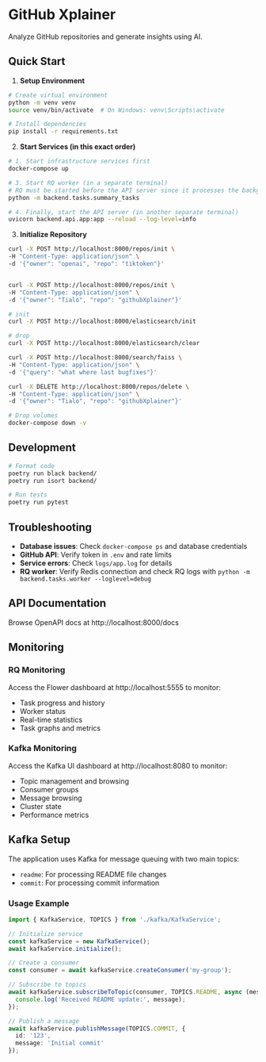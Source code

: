 # GitHub Xplainer

Analyze GitHub repositories and generate insights using AI.

## Quick Start

1. **Setup Environment**
```bash
# Create virtual environment
python -m venv venv
source venv/bin/activate  # On Windows: venv\Scripts\activate

# Install dependencies
pip install -r requirements.txt
```

2. **Start Services (in this exact order)**
```bash
# 1. Start infrastructure services first
docker-compose up

# 3. Start RQ worker (in a separate terminal)
# RQ must be started before the API server since it processes the background tasks
python -m backend.tasks.summary_tasks

# 4. Finally, start the API server (in another separate terminal)
uvicorn backend.api.app:app --reload --log-level=info
```

3. **Initialize Repository**
```bash
curl -X POST http://localhost:8000/repos/init \
-H "Content-Type: application/json" \
-d '{"owner": "openai", "repo": "tiktoken"}'


curl -X POST http://localhost:8000/repos/init \
-H "Content-Type: application/json" \
-d '{"owner": "Tialo", "repo": "githubXplainer"}'
```

```bash
# init
curl -X POST http://localhost:8000/elasticsearch/init

# drop
curl -X POST http://localhost:8000/elasticsearch/clear

curl -X POST http://localhost:8000/search/faiss \
-H "Content-Type: application/json" \
-d '{"query": "what where last bugfixes"}'

curl -X DELETE http://localhost:8000/repos/delete \
-H "Content-Type: application/json" \
-d '{"owner": "Tialo", "repo": "githubXplainer"}'
```

```bash
# Drop volumes
docker-compose down -v
```

## Development

```bash
# Format code
poetry run black backend/
poetry run isort backend/

# Run tests
poetry run pytest
```

## Troubleshooting

- **Database issues**: Check `docker-compose ps` and database credentials
- **GitHub API**: Verify token in `.env` and rate limits
- **Service errors**: Check `logs/app.log` for details
- **RQ worker**: Verify Redis connection and check RQ logs with `python -m backend.tasks.worker --loglevel=debug`

## API Documentation

Browse OpenAPI docs at http://localhost:8000/docs

## Monitoring

### RQ Monitoring
Access the Flower dashboard at http://localhost:5555 to monitor:
- Task progress and history
- Worker status
- Real-time statistics
- Task graphs and metrics

### Kafka Monitoring
Access the Kafka UI dashboard at http://localhost:8080 to monitor:
- Topic management and browsing
- Consumer groups
- Message browsing
- Cluster state
- Performance metrics

## Kafka Setup

The application uses Kafka for message queuing with two main topics:
- `readme`: For processing README file changes
- `commit`: For processing commit information

### Usage Example

```typescript
import { KafkaService, TOPICS } from './kafka/KafkaService';

// Initialize service
const kafkaService = new KafkaService();
await kafkaService.initialize();

// Create a consumer
const consumer = await kafkaService.createConsumer('my-group');

// Subscribe to topics
await kafkaService.subscribeToTopic(consumer, TOPICS.README, async (message) => {
  console.log('Received README update:', message);
});

// Publish a message
await kafkaService.publishMessage(TOPICS.COMMIT, {
  id: '123',
  message: 'Initial commit'
});
```
